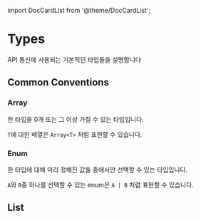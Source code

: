 import DocCardList from '@theme/DocCardList';

# Types

API 통신에 사용되는 기본적인 타입들을 설명합니다

## Common Conventions

### Array

한 타입을 0개 또는 그 이상 가질 수 있는 타입입니다.

`T`에 대한 배열은 `Array<T>` 처럼 표현할 수 있습니다.

### Enum

한 타입에 대해 미리 정해진 값들 중에서만 선택할 수 있는 타입입니다.

`A`와 `B`중 하나를 선택할 수 있는 enum은 `A | B` 처럼 표현할 수 있습니다.

## List

<DocCardList />
